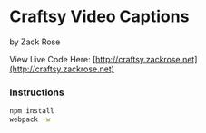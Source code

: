 # Craftsy Video Captions
by Zack Rose

View Live Code Here:
[http://craftsy.zackrose.net](http://craftsy.zackrose.net)

### Instructions

```bash
npm install
webpack -w
```
